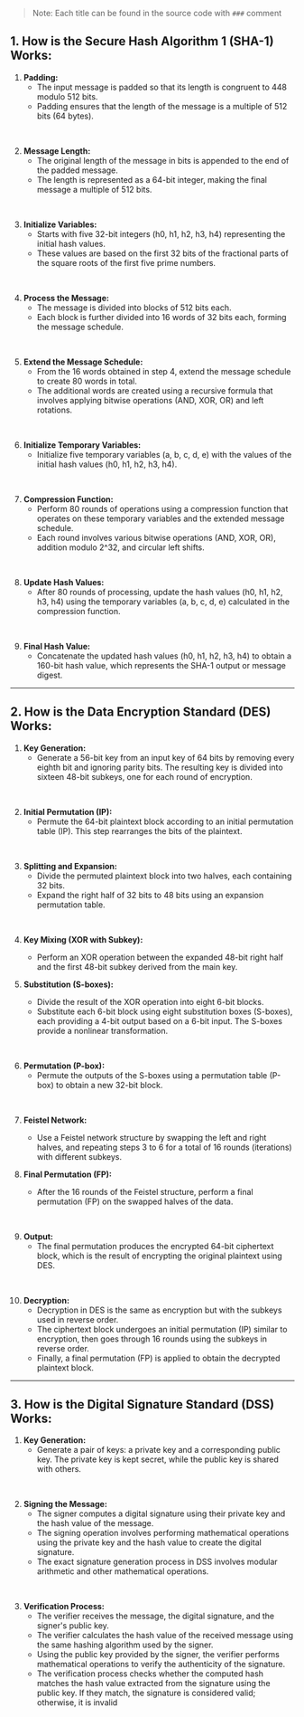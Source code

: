 >Note: Each title can be found in the source code with ```###``` comment
## 1. How is the Secure Hash Algorithm 1 (SHA-1) Works:
1. **Padding:** 
    - The input message is padded so that its length is congruent to 448 modulo 512 bits. 
    - Padding ensures that the length of the message is a multiple of 512 bits (64 bytes).

</br>

2. **Message Length:** 
    - The original length of the message in bits is appended to the end of the padded message. 
    - The length is represented as a 64-bit integer, making the final message a multiple of 512 bits.

</br>

3. **Initialize Variables:** 
    - Starts with five 32-bit integers (h0, h1, h2, h3, h4) representing the initial hash values. 
    - These values are based on the first 32 bits of the fractional parts of the square roots of the first five prime numbers.

</br>

4. **Process the Message:**
    - The message is divided into blocks of 512 bits each.
    - Each block is further divided into 16 words of 32 bits each, forming the message schedule.

</br>

5. **Extend the Message Schedule:**
    - From the 16 words obtained in step 4, extend the message schedule to create 80 words in total.
    - The additional words are created using a recursive formula that involves applying bitwise operations (AND, XOR, OR) and left rotations.

</br>

6. **Initialize Temporary Variables:**
    - Initialize five temporary variables (a, b, c, d, e) with the values of the initial hash values (h0, h1, h2, h3, h4).

</br>

7. **Compression Function:** 
    - Perform 80 rounds of operations using a compression function that operates on these temporary variables and the extended message schedule.
    - Each round involves various bitwise operations (AND, XOR, OR), addition modulo 2^32, and circular left shifts.

</br>

8. **Update Hash Values:**
    - After 80 rounds of processing, update the hash values (h0, h1, h2, h3, h4) using the temporary variables (a, b, c, d, e) calculated in the compression function.

</br>

9. **Final Hash Value:**
    - Concatenate the updated hash values (h0, h1, h2, h3, h4) to obtain a 160-bit hash value, which represents the SHA-1 output or message digest.
---
## 2. How is the Data Encryption Standard (DES) Works:
1. **Key Generation:**
    - Generate a 56-bit key from an input key of 64 bits by removing every eighth bit and ignoring parity bits. The resulting key is divided into sixteen 48-bit subkeys, one for each round of encryption.

</br>

2. **Initial Permutation (IP):**
    - Permute the 64-bit plaintext block according to an initial permutation table (IP). This step rearranges the bits of the plaintext.

</br>

3. **Splitting and Expansion:**
    - Divide the permuted plaintext block into two halves, each containing 32 bits.
    - Expand the right half of 32 bits to 48 bits using an expansion permutation table.

</br>

4. **Key Mixing (XOR with Subkey):**
    - Perform an XOR operation between the expanded 48-bit right half and the first 48-bit subkey derived from the main key.

5. **Substitution (S-boxes):**
    - Divide the result of the XOR operation into eight 6-bit blocks.
    - Substitute each 6-bit block using eight substitution boxes (S-boxes), each providing a 4-bit output based on a 6-bit input. The S-boxes provide a nonlinear transformation.

</br>

6. **Permutation (P-box):**
    - Permute the outputs of the S-boxes using a permutation table (P-box) to obtain a new 32-bit block.

</br>

7. **Feistel Network:**
    - Use a Feistel network structure by swapping the left and right halves, and repeating steps 3 to 6 for a total of 16 rounds (iterations) with different subkeys.

8. **Final Permutation (FP):**
    - After the 16 rounds of the Feistel structure, perform a final permutation (FP) on the swapped halves of the data.

</br>

9. **Output:**
    - The final permutation produces the encrypted 64-bit ciphertext block, which is the result of encrypting the original plaintext using DES.

</br>

10. **Decryption:**
    - Decryption in DES is the same as encryption but with the subkeys used in reverse order.
    - The ciphertext block undergoes an initial permutation (IP) similar to encryption, then goes through 16 rounds using the subkeys in reverse order.
    - Finally, a final permutation (FP) is applied to obtain the decrypted plaintext block.

---
## 3. How is the Digital Signature Standard (DSS) Works:
1. **Key Generation:**
    - Generate a pair of keys: a private key and a corresponding public key. The private key is kept secret, while the public key is shared with others.

</br>

2. **Signing the Message:**
    - The signer computes a digital signature using their private key and the hash value of the message.
    - The signing operation involves performing mathematical operations using the private key and the hash value to create the digital signature.
    - The exact signature generation process in DSS involves modular arithmetic and other mathematical operations.

</br>

3. **Verification Process:**
    - The verifier receives the message, the digital signature, and the signer's public key.
    - The verifier calculates the hash value of the received message using the same hashing algorithm used by the signer.
    - Using the public key provided by the signer, the verifier performs mathematical operations to verify the authenticity of the signature.
    - The verification process checks whether the computed hash matches the hash value extracted from the signature using the public key. If they match, the signature is considered valid; otherwise, it is invalid